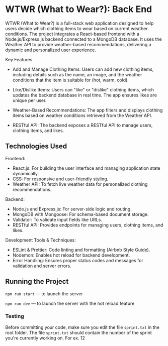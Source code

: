 # WTWR (What to Wear?): Back End

WTWR (What to Wear?) is a full-stack web application designed to help users decide which clothing items to wear based on current weather conditions. The project integrates a React-based frontend with a Node.js/Express.js backend connected to a MongoDB database. It uses the Weather API to provide weather-based recommendations, delivering a dynamic and personalized user experience.

Key Features

- Add and Manage Clothing Items:
  Users can add new clothing items, including details such as the name, an image, and the weather conditions that the item is suitable for (hot, warm, cold).

- Like/Dislike Items:
  Users can "like" or "dislike" clothing items, which updates the backend database in real time. The app ensures likes are unique per user.

- Weather-Based Recommendations:
  The app filters and displays clothing items based on weather conditions retrieved from the Weather API.

- RESTful API:
  The backend exposes a RESTful API to manage users, clothing items, and likes.

## Technologies Used

Frontend:

- React.js: For building the user interface and managing application state dynamically.
- CSS: For responsive and user-friendly styling.
- Weather API: To fetch live weather data for personalized clothing recommendations.

Backend:

- Node.js and Express.js: For server-side logic and routing.
- MongoDB with Mongoose: For schema-based document storage.
- Validator: To validate input fields like URLs.
- RESTful API: Provides endpoints for managing users, clothing items, and likes.

Development Tools & Techniques:

- ESLint & Prettier: Code linting and formatting (Airbnb Style Guide).
- Nodemon: Enables hot reload for backend development.
- Error Handling: Ensures proper status codes and messages for validation and server errors.

## Running the Project

`npm run start` — to launch the server

`npm run dev` — to launch the server with the hot reload feature

### Testing

Before committing your code, make sure you edit the file `sprint.txt` in the root folder. The file `sprint.txt` should contain the number of the sprint you're currently working on. For ex. 12
